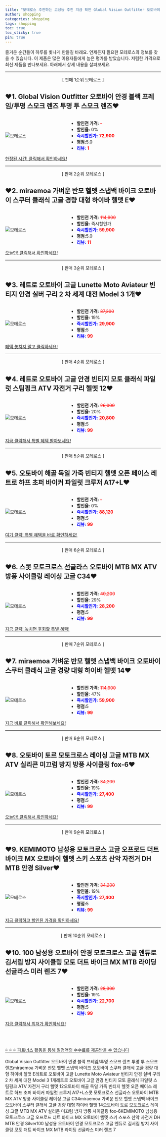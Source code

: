 ```yaml
---
title: "모테로스 추천하는 고성능 추천 지금 확인 Global Vision Outfitter 오토바이 안경"
author: shopping
categories: shopping
tags: shopping
toc: true
toc_sticky: true
pin: true
---
```

즐거운 순간들이 하루를 빛나게 만들길 바래요. 언제든지 필요한 모테로스의 정보를 찾을 수 있습니다. 이 제품은 많은 이용자들에게 높은 평가를 받았습니다. 저렴한 가격으로 최신 제품을 만나보세요. 아래에서 상세 내용을 살펴보세요.

---
<p class="toplist" style="margin: 0 auto; display: block; width: fit-content;">[ 판매 1순위 모테로스 ]</p>

<h2><strong>❤️1. Global Vision Outfitter 오토바이 안경 블랙 프레임/투명 스모크 렌즈 투명 투 스모크 렌즈❤️</strong></h2>

<div style="display: flex; align-items: center;">
    <div style="flex: 0.4;">
        <img src="https://thumbnail9.coupangcdn.com/thumbnails/remote/230x230ex/image/vendor_inventory/e043/3f2e223c634e8f6c7b382988b51850ed58bd6d14a456a9e1742d13f28d93.jpg" alt="모테로스" style="max-width: 100%;">
    </div>
    <div style="flex: 0.6; margin-left: 10px;">
        <ul>
            <li><strong>할인전 가격:</strong> <del style="color: red;">-</del></li>
            <li><strong>할인율:</strong> 0%</li>
            <li><span style='color:blue'><strong>즉시할인가:</strong></span> <span style='color:red'><strong>72,900</strong></span></li>
            <li><strong>평점:</strong>5.0</li>
            <li><span style='color:blue'><strong>리뷰:</strong></span> <span style='color:red'><strong>1</strong></span></li>
        </ul>
    </div>
</div>
<div class="center">
    <a href="https://selin100587001.github.io?lptag=AF9450613&subid=githubio&pageKey=7599874214&traceid=V0-153&itemId=21341571473&vendorItemId=88552907178" class="myButton">
        한정된 시간! 클릭해서 확인하세요!
    </a>
</div>


---
<p class="toplist" style="margin: 0 auto; display: block; width: fit-content;">[ 판매 2순위 모테로스 ]</p>

<h2><strong>❤️2. miraemoa 가벼운 반모 헬멧 스냅백 바이크 오토바이 스쿠터 클래식 고글 경량 대형 하이바 헬맷 E❤️</strong></h2>

<div style="display: flex; align-items: center;">
    <div style="flex: 0.4;">
        <img src="https://thumbnail7.coupangcdn.com/thumbnails/remote/230x230ex/image/vendor_inventory/1128/12595fef45d6e0b66d010ff3da8053eda0203e66a18b4e9aaf0edca2ae2b.jpg" alt="모테로스" style="max-width: 100%;">
    </div>
    <div style="flex: 0.6; margin-left: 10px;">
        <ul>
            <li><strong>할인전 가격:</strong> <del style="color: red;">114,900</del></li>
            <li><strong>할인율:</strong> 즉시할인가</li>
            <li><span style='color:blue'><strong>즉시할인가:</strong></span> <span style='color:red'><strong>59,900</strong></span></li>
            <li><strong>평점:</strong>5.0</li>
            <li><span style='color:blue'><strong>리뷰:</strong></span> <span style='color:red'><strong>11</strong></span></li>
        </ul>
    </div>
</div>
<div class="center">
    <a href="https://selin100587001.github.io?lptag=AF9450613&subid=githubio&pageKey=8162444088&traceid=V0-153&itemId=23274391841&vendorItemId=90306697995" class="myButton">
        오늘만! 클릭해서 확인하세요!
    </a>
</div>


---
<p class="toplist" style="margin: 0 auto; display: block; width: fit-content;">[ 판매 3순위 모테로스 ]</p>

<h2><strong>❤️3. 레트로 오토바이 고글 Lunette Moto Aviateur 빈티지 안경 실버 구리 2 차 세계 대전 Model 3 1개❤️</strong></h2>

<div style="display: flex; align-items: center;">
    <div style="flex: 0.4;">
        <img src="https://thumbnail10.coupangcdn.com/thumbnails/remote/230x230ex/image/vendor_inventory/8752/4bbece2832b8151e31205359e2c20229c6d553bd6738b88d253f962031d5.jpg" alt="모테로스" style="max-width: 100%;">
    </div>
    <div style="flex: 0.6; margin-left: 10px;">
        <ul>
            <li><strong>할인전 가격:</strong> <del style="color: red;">37,300</del></li>
            <li><strong>할인율:</strong> 19%</li>
            <li><span style='color:blue'><strong>즉시할인가:</strong></span> <span style='color:red'><strong>29,900</strong></span></li>
            <li><strong>평점:</strong>5</li>
            <li><span style='color:blue'><strong>리뷰:</strong></span> <span style='color:red'><strong>99</strong></span></li>
        </ul>
    </div>
</div>
<div class="center">
    <a href="https://selin100587001.github.io?lptag=AF9450613&subid=githubio&pageKey=7632061065&traceid=V0-153&itemId=20258616117&vendorItemId=87346280005" class="myButton">
        혜택 놓치지 말고 클릭하세요!
    </a>
</div>


---
<p class="toplist" style="margin: 0 auto; display: block; width: fit-content;">[ 판매 4순위 모테로스 ]</p>

<h2><strong>❤️4. 레트로 오토바이 고글 안경 빈티지 모토 클래식 파일럿 스팀펑크 ATV 자전거 구리 헬멧 12❤️</strong></h2>

<div style="display: flex; align-items: center;">
    <div style="flex: 0.4;">
        <img src="https://thumbnail7.coupangcdn.com/thumbnails/remote/230x230ex/image/vendor_inventory/9a8d/6a6b9f4e759fe852060bcd0464528a8a3d9699b6d78550472f05386ca132.jpg" alt="모테로스" style="max-width: 100%;">
    </div>
    <div style="flex: 0.6; margin-left: 10px;">
        <ul>
            <li><strong>할인전 가격:</strong> <del style="color: red;">26,000</del></li>
            <li><strong>할인율:</strong> 20%</li>
            <li><span style='color:blue'><strong>즉시할인가:</strong></span> <span style='color:red'><strong>20,800</strong></span></li>
            <li><strong>평점:</strong>5</li>
            <li><span style='color:blue'><strong>리뷰:</strong></span> <span style='color:red'><strong>99</strong></span></li>
        </ul>
    </div>
</div>
<div class="center">
    <a href="https://selin100587001.github.io?lptag=AF9450613&subid=githubio&pageKey=7632058784&traceid=V0-153&itemId=20258602106&vendorItemId=87346265988" class="myButton">
        지금 클릭해서 특별 혜택 받아보세요!
    </a>
</div>


---
<p class="toplist" style="margin: 0 auto; display: block; width: fit-content;">[ 판매 5순위 모테로스 ]</p>

<h2><strong>❤️5. 오토바이 해골 독일 가죽 빈티지 헬멧 오픈 페이스 레트로 하프 초퍼 바이커 파일럿 크루저 A17+L❤️</strong></h2>

<div style="display: flex; align-items: center;">
    <div style="flex: 0.4;">
        <img src="https://thumbnail9.coupangcdn.com/thumbnails/remote/230x230ex/image/vendor_inventory/0c2a/01287b8bdc94e162295203a93d38f7ae77c9332d94310f14306437cd135b.jpg" alt="모테로스" style="max-width: 100%;">
    </div>
    <div style="flex: 0.6; margin-left: 10px;">
        <ul>
            <li><strong>할인전 가격:</strong> <del style="color: red;">-</del></li>
            <li><strong>할인율:</strong> 0%</li>
            <li><span style='color:blue'><strong>즉시할인가:</strong></span> <span style='color:red'><strong>88,120</strong></span></li>
            <li><strong>평점:</strong>5</li>
            <li><span style='color:blue'><strong>리뷰:</strong></span> <span style='color:red'><strong>99</strong></span></li>
        </ul>
    </div>
</div>
<div class="center">
    <a href="https://selin100587001.github.io?lptag=AF9450613&subid=githubio&pageKey=7293280503&traceid=V0-153&itemId=18645856044&vendorItemId=85782551382" class="myButton">
        여기 클릭! 특별 혜택을 바로 확인하세요!
    </a>
</div>


---
<p class="toplist" style="margin: 0 auto; display: block; width: fit-content;">[ 판매 6순위 모테로스 ]</p>

<h2><strong>❤️6. 스콧 모토크로스 선글라스 오토바이 MTB MX ATV 방풍 사이클링 레이싱 고글 C34❤️</strong></h2>

<div style="display: flex; align-items: center;">
    <div style="flex: 0.4;">
        <img src="https://thumbnail8.coupangcdn.com/thumbnails/remote/230x230ex/image/vendor_inventory/64b4/d15e0e8edffaa7ddbbd4056f2284720379c9f1a5815a38f247bc1266810d.jpg" alt="모테로스" style="max-width: 100%;">
    </div>
    <div style="flex: 0.6; margin-left: 10px;">
        <ul>
            <li><strong>할인전 가격:</strong> <del style="color: red;">40,200</del></li>
            <li><strong>할인율:</strong> 29%</li>
            <li><span style='color:blue'><strong>즉시할인가:</strong></span> <span style='color:red'><strong>28,200</strong></span></li>
            <li><strong>평점:</strong>5</li>
            <li><span style='color:blue'><strong>리뷰:</strong></span> <span style='color:red'><strong>99</strong></span></li>
        </ul>
    </div>
</div>
<div class="center">
    <a href="https://selin100587001.github.io?lptag=AF9450613&subid=githubio&pageKey=7632166776&traceid=V0-153&itemId=20259124936&vendorItemId=87697985997" class="myButton">
        지금 클릭! 놓치면 후회할 특별 혜택!
    </a>
</div>


---
<p class="toplist" style="margin: 0 auto; display: block; width: fit-content;">[ 판매 7순위 모테로스 ]</p>

<h2><strong>❤️7. miraemoa 가벼운 반모 헬멧 스냅백 바이크 오토바이 스쿠터 클래식 고글 경량 대형 하이바 헬맷 14❤️</strong></h2>

<div style="display: flex; align-items: center;">
    <div style="flex: 0.4;">
        <img src="https://thumbnail6.coupangcdn.com/thumbnails/remote/230x230ex/image/vendor_inventory/1333/fbb7c5af312102e4b70a28359e601dc78b304768ba0ae6ee23187b418d4a.jpg" alt="모테로스" style="max-width: 100%;">
    </div>
    <div style="flex: 0.6; margin-left: 10px;">
        <ul>
            <li><strong>할인전 가격:</strong> <del style="color: red;">114,900</del></li>
            <li><strong>할인율:</strong> 47%</li>
            <li><span style='color:blue'><strong>즉시할인가:</strong></span> <span style='color:red'><strong>59,900</strong></span></li>
            <li><strong>평점:</strong>5</li>
            <li><span style='color:blue'><strong>리뷰:</strong></span> <span style='color:red'><strong>99</strong></span></li>
        </ul>
    </div>
</div>
<div class="center">
    <a href="https://selin100587001.github.io?lptag=AF9450613&subid=githubio&pageKey=8160848658&traceid=V0-153&itemId=23265549708&vendorItemId=90306698147" class="myButton">
        지금 바로 클릭해서 확인해보세요!
    </a>
</div>


---
<p class="toplist" style="margin: 0 auto; display: block; width: fit-content;">[ 판매 8순위 모테로스 ]</p>

<h2><strong>❤️8. 오토바이 토르 모토크로스 레이싱 고글 MTB MX ATV 실리콘 미끄럼 방지 방풍 사이클링 fox-6❤️</strong></h2>

<div style="display: flex; align-items: center;">
    <div style="flex: 0.4;">
        <img src="https://thumbnail6.coupangcdn.com/thumbnails/remote/230x230ex/image/vendor_inventory/37eb/ef9d94a467ad4ecf1a5ea692abe10e00a7a4cb5490f5b55f5ca77cc388eb.jpg" alt="모테로스" style="max-width: 100%;">
    </div>
    <div style="flex: 0.6; margin-left: 10px;">
        <ul>
            <li><strong>할인전 가격:</strong> <del style="color: red;">34,200</del></li>
            <li><strong>할인율:</strong> 19%</li>
            <li><span style='color:blue'><strong>즉시할인가:</strong></span> <span style='color:red'><strong>27,400</strong></span></li>
            <li><strong>평점:</strong>5</li>
            <li><span style='color:blue'><strong>리뷰:</strong></span> <span style='color:red'><strong>99</strong></span></li>
        </ul>
    </div>
</div>
<div class="center">
    <a href="https://selin100587001.github.io?lptag=AF9450613&subid=githubio&pageKey=7632130339&traceid=V0-153&itemId=20258935736&vendorItemId=87346591773" class="myButton">
        오늘만! 클릭해서 확인하세요!
    </a>
</div>


---
<p class="toplist" style="margin: 0 auto; display: block; width: fit-content;">[ 판매 9순위 모테로스 ]</p>

<h2><strong>❤️9. KEMIMOTO 남성용 모토크로스 고글 오프로드 더트 바이크 MX 오토바이 헬멧 스키 스포츠 산악 자전거 DH MTB 안경 Silver❤️</strong></h2>

<div style="display: flex; align-items: center;">
    <div style="flex: 0.4;">
        <img src="https://thumbnail7.coupangcdn.com/thumbnails/remote/230x230ex/image/vendor_inventory/8a20/20317f1263262058d08ba59bbda102e126e483336536f1392810d7171b33.jpg" alt="모테로스" style="max-width: 100%;">
    </div>
    <div style="flex: 0.6; margin-left: 10px;">
        <ul>
            <li><strong>할인전 가격:</strong> <del style="color: red;">34,200</del></li>
            <li><strong>할인율:</strong> 19%</li>
            <li><span style='color:blue'><strong>즉시할인가:</strong></span> <span style='color:red'><strong>27,400</strong></span></li>
            <li><strong>평점:</strong>5</li>
            <li><span style='color:blue'><strong>리뷰:</strong></span> <span style='color:red'><strong>99</strong></span></li>
        </ul>
    </div>
</div>
<div class="center">
    <a href="https://selin100587001.github.io?lptag=AF9450613&subid=githubio&pageKey=7629051117&traceid=V0-153&itemId=20243454193&vendorItemId=87345998349" class="myButton">
        지금 클릭하고 할인된 가격을 확인하세요!
    </a>
</div>


---
<p class="toplist" style="margin: 0 auto; display: block; width: fit-content;">[ 판매 10순위 모테로스 ]</p>

<h2><strong>❤️10. 100 남성용 오토바이 안경 모토크로스 고글 엔듀로 김서림 방지 사이클링 모토 더트 바이크 MX MTB 라이딩 선글라스 미러 렌즈 7❤️</strong></h2>

<div style="display: flex; align-items: center;">
    <div style="flex: 0.4;">
        <img src="https://thumbnail10.coupangcdn.com/thumbnails/remote/230x230ex/image/vendor_inventory/1643/3c67d62e7b3cf6f5f223251cfefab78f2a47bae233d3333c03d1630394a5.jpg" alt="모테로스" style="max-width: 100%;">
    </div>
    <div style="flex: 0.6; margin-left: 10px;">
        <ul>
            <li><strong>할인전 가격:</strong> <del style="color: red;">28,300</del></li>
            <li><strong>할인율:</strong> 19%</li>
            <li><span style='color:blue'><strong>즉시할인가:</strong></span> <span style='color:red'><strong>22,700</strong></span></li>
            <li><strong>평점:</strong>5</li>
            <li><span style='color:blue'><strong>리뷰:</strong></span> <span style='color:red'><strong>99</strong></span></li>
        </ul>
    </div>
</div>
<div class="center">
    <a href="https://selin100587001.github.io?lptag=AF9450613&subid=githubio&pageKey=7634942279&traceid=V0-153&itemId=20271888726&vendorItemId=87358933553" class="myButton">
        지금 클릭해서 최저가 확인하세요!
    </a>
</div>

<br><br><br>[💦 💦 💦 파트너스 활동을 통해 일정액의 수수료를 제공받을 수 있습니다](https://link.coupang.com/a/bcpT2c)<br><br>Global Vision Outfitter 오토바이 안경 블랙 프레임/투명 스모크 렌즈 투명 투 스모크 렌즈miraemoa 가벼운 반모 헬멧 스냅백 바이크 오토바이 스쿠터 클래식 고글 경량 대형 하이바 헬맷 E레트로 오토바이 고글 Lunette Moto Aviateur 빈티지 안경 실버 구리 2 차 세계 대전 Model 3 1개레트로 오토바이 고글 안경 빈티지 모토 클래식 파일럿 스팀펑크 ATV 자전거 구리 헬멧 12오토바이 해골 독일 가죽 빈티지 헬멧 오픈 페이스 레트로 하프 초퍼 바이커 파일럿 크루저 A17+L스콧 모토크로스 선글라스 오토바이 MTB MX ATV 방풍 사이클링 레이싱 고글 C34miraemoa 가벼운 반모 헬멧 스냅백 바이크 오토바이 스쿠터 클래식 고글 경량 대형 하이바 헬맷 14오토바이 토르 모토크로스 레이싱 고글 MTB MX ATV 실리콘 미끄럼 방지 방풍 사이클링 fox-6KEMIMOTO 남성용 모토크로스 고글 오프로드 더트 바이크 MX 오토바이 헬멧 스키 스포츠 산악 자전거 DH MTB 안경 Silver100 남성용 오토바이 안경 모토크로스 고글 엔듀로 김서림 방지 사이클링 모토 더트 바이크 MX MTB 라이딩 선글라스 미러 렌즈 7